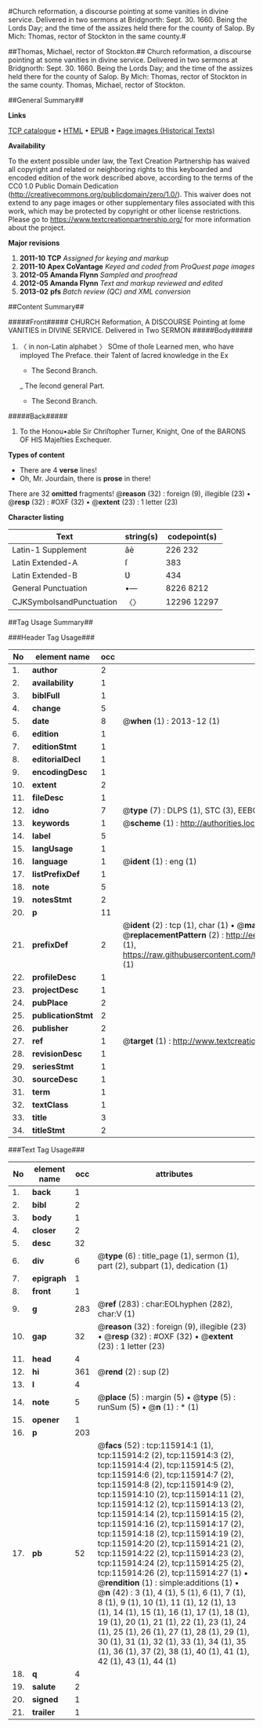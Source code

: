 #Church reformation, a discourse pointing at some vanities in divine service. Delivered in two sermons at Bridgnorth: Sept. 30. 1660. Being the Lords Day; and the time of the assizes held there for the county of Salop. By Mich: Thomas, rector of Stockton in the same county.#

##Thomas, Michael, rector of Stockton.##
Church reformation, a discourse pointing at some vanities in divine service. Delivered in two sermons at Bridgnorth: Sept. 30. 1660. Being the Lords Day; and the time of the assizes held there for the county of Salop. By Mich: Thomas, rector of Stockton in the same county.
Thomas, Michael, rector of Stockton.

##General Summary##

**Links**

[TCP catalogue](http://www.ota.ox.ac.uk/tcp/)  • 
[HTML](http://tei.it.ox.ac.uk/tcp/Texts-HTML/free/A95/A95721.html)  • 
[EPUB](http://tei.it.ox.ac.uk/tcp/Texts-EPUB/free/A95/A95721.epub) • 
[Page images (Historical Texts)](https://historicaltexts.jisc.ac.uk/eebo-99863703e)

**Availability**

To the extent possible under law, the Text Creation Partnership has waived all copyright and related or neighboring rights to this keyboarded and encoded edition of the work described above, according to the terms of the CC0 1.0 Public Domain Dedication (http://creativecommons.org/publicdomain/zero/1.0/). This waiver does not extend to any page images or other supplementary files associated with this work, which may be protected by copyright or other license restrictions. Please go to https://www.textcreationpartnership.org/ for more information about the project.

**Major revisions**

1. __2011-10__ __TCP__ *Assigned for keying and markup*
1. __2011-10__ __Apex CoVantage__ *Keyed and coded from ProQuest page images*
1. __2012-05__ __Amanda Flynn__ *Sampled and proofread*
1. __2012-05__ __Amanda Flynn__ *Text and markup reviewed and edited*
1. __2013-02__ __pfs__ *Batch review (QC) and XML conversion*

##Content Summary##

#####Front#####
CHURCH Reformation, A DISCOURSE Pointing at ſome VANITIES in DIVINE SERVICE. Delivered in Two SERMON
#####Body#####

1. 〈 in non-Latin alphabet 〉
SOme of thoſe Learned men, who have imployed The Preface. their Talent of ſacred knowledge in the Ex
      * The Second Branch.

    _ The ſecond general Part.

      * The Second Branch.

#####Back#####

1. To the Honou•able Sir Chriſtopher Turner, Knight, One of the BARONS OF HIS Majeſties Exchequer.

**Types of content**

  * There are 4 **verse** lines!
  * Oh, Mr. Jourdain, there is **prose** in there!

There are 32 **omitted** fragments! 
 @__reason__ (32) : foreign (9), illegible (23)  •  @__resp__ (32) : #OXF (32)  •  @__extent__ (23) : 1 letter (23)

**Character listing**


|Text|string(s)|codepoint(s)|
|---|---|---|
|Latin-1 Supplement|âè|226 232|
|Latin Extended-A|ſ|383|
|Latin Extended-B|Ʋ|434|
|General Punctuation|•—|8226 8212|
|CJKSymbolsandPunctuation|〈〉|12296 12297|

##Tag Usage Summary##

###Header Tag Usage###

|No|element name|occ|attributes|
|---|---|---|---|
|1.|__author__|2||
|2.|__availability__|1||
|3.|__biblFull__|1||
|4.|__change__|5||
|5.|__date__|8| @__when__ (1) : 2013-12 (1)|
|6.|__edition__|1||
|7.|__editionStmt__|1||
|8.|__editorialDecl__|1||
|9.|__encodingDesc__|1||
|10.|__extent__|2||
|11.|__fileDesc__|1||
|12.|__idno__|7| @__type__ (7) : DLPS (1), STC (3), EEBO-CITATION (1), PROQUEST (1), VID (1)|
|13.|__keywords__|1| @__scheme__ (1) : http://authorities.loc.gov/ (1)|
|14.|__label__|5||
|15.|__langUsage__|1||
|16.|__language__|1| @__ident__ (1) : eng (1)|
|17.|__listPrefixDef__|1||
|18.|__note__|5||
|19.|__notesStmt__|2||
|20.|__p__|11||
|21.|__prefixDef__|2| @__ident__ (2) : tcp (1), char (1)  •  @__matchPattern__ (2) : ([0-9\-]+):([0-9IVX]+) (1), (.+) (1)  •  @__replacementPattern__ (2) : http://eebo.chadwyck.com/downloadtiff?vid=$1&page=$2 (1), https://raw.githubusercontent.com/textcreationpartnership/Texts/master/tcpchars.xml#$1 (1)|
|22.|__profileDesc__|1||
|23.|__projectDesc__|1||
|24.|__pubPlace__|2||
|25.|__publicationStmt__|2||
|26.|__publisher__|2||
|27.|__ref__|1| @__target__ (1) : http://www.textcreationpartnership.org/docs/. (1)|
|28.|__revisionDesc__|1||
|29.|__seriesStmt__|1||
|30.|__sourceDesc__|1||
|31.|__term__|1||
|32.|__textClass__|1||
|33.|__title__|3||
|34.|__titleStmt__|2||


###Text Tag Usage###

|No|element name|occ|attributes|
|---|---|---|---|
|1.|__back__|1||
|2.|__bibl__|2||
|3.|__body__|1||
|4.|__closer__|2||
|5.|__desc__|32||
|6.|__div__|6| @__type__ (6) : title_page (1), sermon (1), part (2), subpart (1), dedication (1)|
|7.|__epigraph__|1||
|8.|__front__|1||
|9.|__g__|283| @__ref__ (283) : char:EOLhyphen (282), char:V (1)|
|10.|__gap__|32| @__reason__ (32) : foreign (9), illegible (23)  •  @__resp__ (32) : #OXF (32)  •  @__extent__ (23) : 1 letter (23)|
|11.|__head__|4||
|12.|__hi__|361| @__rend__ (2) : sup (2)|
|13.|__l__|4||
|14.|__note__|5| @__place__ (5) : margin (5)  •  @__type__ (5) : runSum (5)  •  @__n__ (1) : * (1)|
|15.|__opener__|1||
|16.|__p__|203||
|17.|__pb__|52| @__facs__ (52) : tcp:115914:1 (1), tcp:115914:2 (2), tcp:115914:3 (2), tcp:115914:4 (2), tcp:115914:5 (2), tcp:115914:6 (2), tcp:115914:7 (2), tcp:115914:8 (2), tcp:115914:9 (2), tcp:115914:10 (2), tcp:115914:11 (2), tcp:115914:12 (2), tcp:115914:13 (2), tcp:115914:14 (2), tcp:115914:15 (2), tcp:115914:16 (2), tcp:115914:17 (2), tcp:115914:18 (2), tcp:115914:19 (2), tcp:115914:20 (2), tcp:115914:21 (2), tcp:115914:22 (2), tcp:115914:23 (2), tcp:115914:24 (2), tcp:115914:25 (2), tcp:115914:26 (2), tcp:115914:27 (1)  •  @__rendition__ (1) : simple:additions (1)  •  @__n__ (42) : 3 (1), 4 (1), 5 (1), 6 (1), 7 (1), 8 (1), 9 (1), 10 (1), 11 (1), 12 (1), 13 (1), 14 (1), 15 (1), 16 (1), 17 (1), 18 (1), 19 (1), 20 (1), 21 (1), 22 (1), 23 (1), 24 (1), 25 (1), 26 (1), 27 (1), 28 (1), 29 (1), 30 (1), 31 (1), 32 (1), 33 (1), 34 (1), 35 (1), 36 (1), 37 (2), 38 (1), 40 (1), 41 (1), 42 (1), 43 (1), 44 (1)|
|18.|__q__|4||
|19.|__salute__|2||
|20.|__signed__|1||
|21.|__trailer__|1||
